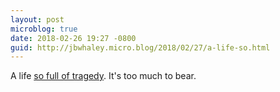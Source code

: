 ```yaml
---
layout: post
microblog: true
date: 2018-02-26 19:27 -0800
guid: http://jbwhaley.micro.blog/2018/02/27/a-life-so.html
---
```

A life [so full of tragedy](https://www.theverge.com/2018/2/25/17041440/bluetooth-location-tracking-iphone-android-privacy). It's too much to bear.
